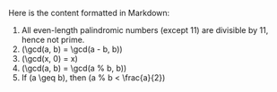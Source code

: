 Here is the content formatted in Markdown:

1. All even-length palindromic numbers (except 11) are divisible by 11, hence not prime.
2. \(\gcd(a, b) = \gcd(a - b, b)\)
3. \(\gcd(x, 0) = x\)
4. \(\gcd(a, b) = \gcd(a \% b, b)\)
5. If \(a \geq b\), then \(a \% b < \frac{a}{2}\) 


